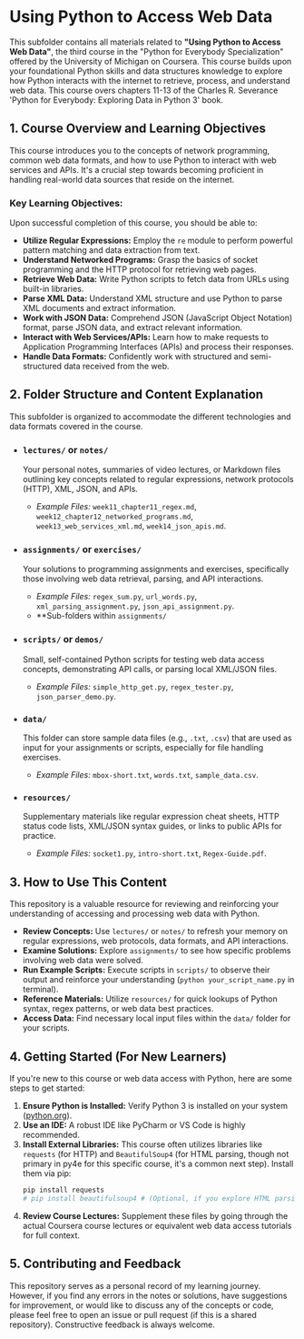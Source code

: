 # Using Python to Access Web Data

This subfolder contains all materials related to **"Using Python to Access Web Data"**, the third course in the "Python for Everybody Specialization" offered by the University of Michigan on Coursera. This course builds upon your foundational Python skills and data structures knowledge to explore how Python interacts with the internet to retrieve, process, and understand web data. This course overs chapters 11-13 of the Charles R. Severance 'Python for Everybody: Exploring Data in Python 3' book.

## 1. Course Overview and Learning Objectives

This course introduces you to the concepts of network programming, common web data formats, and how to use Python to interact with web services and APIs. It's a crucial step towards becoming proficient in handling real-world data sources that reside on the internet.

### Key Learning Objectives:

Upon successful completion of this course, you should be able to:

* **Utilize Regular Expressions:** Employ the `re` module to perform powerful pattern matching and data extraction from text.
* **Understand Networked Programs:** Grasp the basics of socket programming and the HTTP protocol for retrieving web pages.
* **Retrieve Web Data:** Write Python scripts to fetch data from URLs using built-in libraries.
* **Parse XML Data:** Understand XML structure and use Python to parse XML documents and extract information.
* **Work with JSON Data:** Comprehend JSON (JavaScript Object Notation) format, parse JSON data, and extract relevant information.
* **Interact with Web Services/APIs:** Learn how to make requests to Application Programming Interfaces (APIs) and process their responses.
* **Handle Data Formats:** Confidently work with structured and semi-structured data received from the web.

## 2. Folder Structure and Content Explanation

This subfolder is organized to accommodate the different technologies and data formats covered in the course.

* ### `lectures/` or `notes/`
    Your personal notes, summaries of video lectures, or Markdown files outlining key concepts related to regular expressions, network protocols (HTTP), XML, JSON, and APIs.
    * *Example Files:* `week11_chapter11_regex.md`, `week12_chapter12_networked_programs.md`, `week13_web_services_xml.md`, `week14_json_apis.md`.

* ### `assignments/` or `exercises/`
    Your solutions to programming assignments and exercises, specifically those involving web data retrieval, parsing, and API interactions.
    * *Example Files:* `regex_sum.py`, `url_words.py`, `xml_parsing_assignment.py`, `json_api_assignment.py`.
    * **Sub-folders within `assignments/` 

* ### `scripts/` or `demos/`
    Small, self-contained Python scripts for testing web data access concepts, demonstrating API calls, or parsing local XML/JSON files.
    * *Example Files:* `simple_http_get.py`, `regex_tester.py`, `json_parser_demo.py`.

* ### `data/` 
     This folder can store sample data files (e.g., `.txt`, `.csv`) that are used as input for your assignments or scripts, especially for file handling exercises.
    * *Example Files:* `mbox-short.txt`, `words.txt`, `sample_data.csv`.

* ### `resources/` 
    Supplementary materials like regular expression cheat sheets, HTTP status code lists, XML/JSON syntax guides, or links to public APIs for practice.
    * *Example Files:* `socket1.py`, `intro-short.txt`, `Regex-Guide.pdf`.

## 3. How to Use This Content

This repository is a valuable resource for reviewing and reinforcing your understanding of accessing and processing web data with Python.

* **Review Concepts:** Use `lectures/` or `notes/` to refresh your memory on regular expressions, web protocols, data formats, and API interactions.
* **Examine Solutions:** Explore `assignments/` to see how specific problems involving web data were solved.
* **Run Example Scripts:** Execute scripts in `scripts/` to observe their output and reinforce your understanding (`python your_script_name.py` in terminal).
* **Reference Materials:** Utilize `resources/` for quick lookups of Python syntax, regex patterns, or web data best practices.
* **Access Data:** Find necessary local input files within the `data/` folder for your scripts.

## 4. Getting Started (For New Learners)

If you're new to this course or web data access with Python, here are some steps to get started:

1.  **Ensure Python is Installed:** Verify Python 3 is installed on your system ([python.org](https://www.python.org/)).
2.  **Use an IDE:** A robust IDE like PyCharm or VS Code is highly recommended.
3.  **Install External Libraries:** This course often utilizes libraries like `requests` (for HTTP) and `BeautifulSoup4` (for HTML parsing, though not primary in py4e for this specific course, it's a common next step). Install them via pip:
    ```bash
    pip install requests
    # pip install beautifulsoup4 # (Optional, if you explore HTML parsing beyond py4e)
    ```
4.  **Review Course Lectures:** Supplement these files by going through the actual Coursera course lectures or equivalent web data access tutorials for full context.

## 5. Contributing and Feedback

This repository serves as a personal record of my learning journey. However, if you find any errors in the notes or solutions, have suggestions for improvement, or would like to discuss any of the concepts or code, please feel free to open an issue or pull request (if this is a shared repository). Constructive feedback is always welcome.
